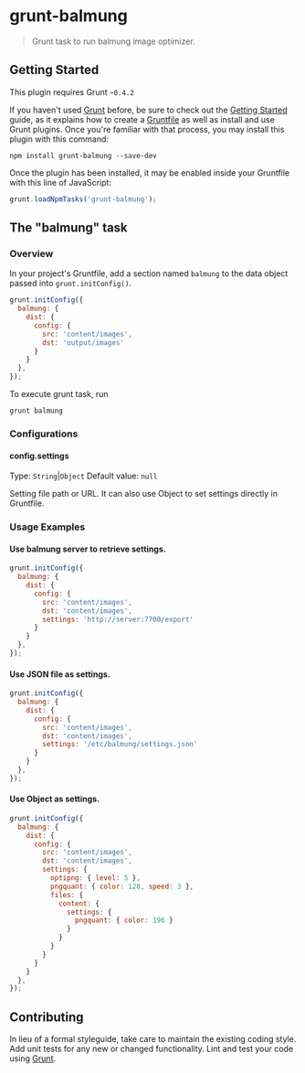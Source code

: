 # grunt-balmung

> Grunt task to run balmung image optimizer.

## Getting Started
This plugin requires Grunt `~0.4.2`

If you haven't used [Grunt](http://gruntjs.com/) before, be sure to check out the [Getting Started](http://gruntjs.com/getting-started) guide, as it explains how to create a [Gruntfile](http://gruntjs.com/sample-gruntfile) as well as install and use Grunt plugins. Once you're familiar with that process, you may install this plugin with this command:

```shell
npm install grunt-balmung --save-dev
```

Once the plugin has been installed, it may be enabled inside your Gruntfile with this line of JavaScript:

```js
grunt.loadNpmTasks('grunt-balmung');
```

## The "balmung" task

### Overview
In your project's Gruntfile, add a section named `balmung` to the data object passed into `grunt.initConfig()`.

```js
grunt.initConfig({
  balmung: {
    dist: {
      config: {
        src: 'content/images',
        dst: 'output/images'
      }
    }
  },
});
```

To execute grunt task, run

```
grunt balmung
```

### Configurations

#### config.settings
Type: `String`|`Object`
Default value: `null`

Setting file path or URL. It can also use Object to set settings directly in Gruntfile.

### Usage Examples

#### Use balmung server to retrieve settings.

```js
grunt.initConfig({
  balmung: {
    dist: {
      config: {
        src: 'content/images',
        dst: 'content/images',
        settings: 'http://server:7700/export'
      }
    }
  },
});
```

#### Use JSON file as settings.

```js
grunt.initConfig({
  balmung: {
    dist: {
      config: {
        src: 'content/images',
        dst: 'content/images',
        settings: '/etc/balmung/settings.json'
      }
    }
  },
});
```

#### Use Object as settings.

```js
grunt.initConfig({
  balmung: {
    dist: {
      config: {
        src: 'content/images',
        dst: 'content/images',
        settings: {
          optipng: { level: 5 },
          pngquant: { color: 128, speed: 3 },
          files: {
            content: {
              settings: {
                pngquant: { color: 196 }
              }
            }
          }
        }
      }
    }
  },
});
```

## Contributing
In lieu of a formal styleguide, take care to maintain the existing coding style. Add unit tests for any new or changed functionality. Lint and test your code using [Grunt](http://gruntjs.com/).

